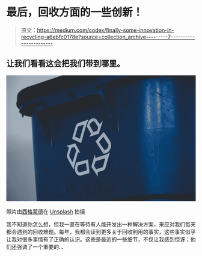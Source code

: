 # 最后，回收方面的一些创新！

> 原文：<https://medium.com/codex/finally-some-innovation-in-recycling-a6ebfc0178e?source=collection_archive---------7----------------------->

## 让我们看看这会把我们带到哪里。

![](img/7ca6852270670e371800f2e5ce777a1e.png)

照片由[西格蒙德](https://unsplash.com/@sigmund?utm_source=medium&utm_medium=referral)在 [Unsplash](https://unsplash.com?utm_source=medium&utm_medium=referral) 拍摄

我不知道你怎么想，但我一直在等待有人能开发出一种解决方案，来应对我们每天都会遇到的回收难题。每年，我都会读到更多关于回收利用的事实，这些事实似乎让我对很多事情有了正确的认识。这些是最近的一些细节，不仅让我感到惊讶；他们还强调了一个重要的…